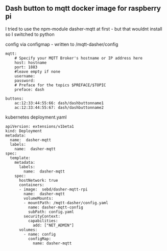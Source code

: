 ## Dash button to mqtt docker image for raspberry pi

I tried to use the npm-module dasher-mqtt at first - but that wouldnt install so I switched to python


config via configmap - written to /mqtt-dasher/config


```
mqtt:
    # Specify your MQTT Broker's hostname or IP address here
    host: hostname
    port: 1883
    #leave empty if none
    username:
    password:
    # Preface for the topics $PREFACE/$TOPIC
    preface: dash

buttons:
    ac:12:33:44:55:66: dash/dashbuttonname1
    ac:12:33:44:55:67: dash/dashbuttonname2
```


kubernetes deployment.yaml
```
apiVersion: extensions/v1beta1
kind: Deployment
metadata:
  name:  dasher-mqtt
  labels:
    name:  dasher-mqtt
spec:
  template:
    metadata:
      labels:
        name:  dasher-mqtt
    spec:
      hostNetwork: true
      containers:
      - image:  sebd/dasher-mqtt-rpi
        name:  dasher-mqtt
        volumeMounts:
        - mountPath: /mqtt-dasher/config.yaml
          name: dasher-mqtt-config
          subPath: config.yaml
        securityContext:
          capabilities:
            add: ["NET_ADMIN"]    
      volumes:
        - name: config
          configMap:
            name: dasher-mqtt
```

